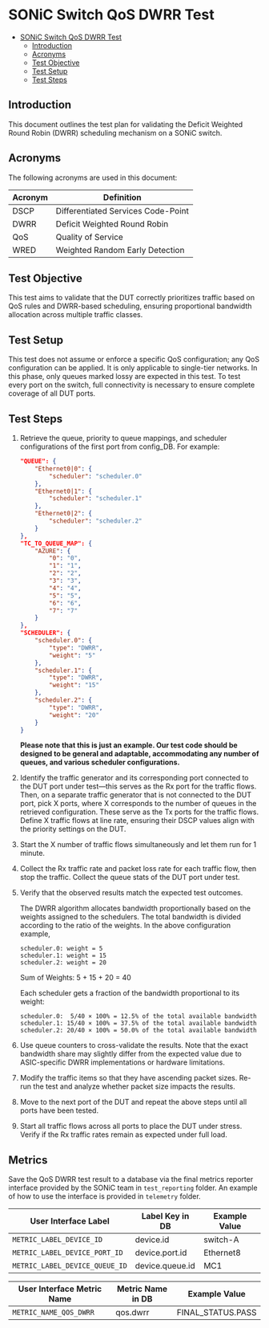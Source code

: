 # SONiC Switch QoS DWRR Test

- [SONiC Switch QoS DWRR Test](#sonic-switch-qos-dwrr-test)
  - [Introduction](#introduction)
  - [Acronyms](#acronyms)
  - [Test Objective](#test-objective)
  - [Test Setup](#test-setup)
  - [Test Steps](#test-steps)

## Introduction

This document outlines the test plan for validating the Deficit Weighted Round Robin (DWRR) scheduling mechanism on a SONiC switch.

## Acronyms

The following acronyms are used in this document:

| Acronym | Definition                           |
|---------|--------------------------------------|
| DSCP    | Differentiated Services Code-Point   |
| DWRR    | Deficit Weighted Round Robin         |
| QoS     | Quality of Service                   |
| WRED    | Weighted Random Early Detection      |

## Test Objective

This test aims to validate that the DUT correctly prioritizes traffic based on QoS rules and DWRR-based scheduling, ensuring proportional bandwidth allocation across multiple traffic classes.

## Test Setup

This test does not assume or enforce a specific QoS configuration; any QoS configuration can be applied. It is only applicable to single-tier networks. In this phase, only queues marked lossy are expected in this test. To test every port on the switch, full connectivity is necessary to ensure complete coverage of all DUT ports.

## Test Steps

1. Retrieve the queue, priority to queue mappings, and scheduler configurations of the first port from config_DB. For example:

    ```json
    "QUEUE": {
        "Ethernet0|0": {
            "scheduler": "scheduler.0"
        },
        "Ethernet0|1": {
            "scheduler": "scheduler.1"
        },
        "Ethernet0|2": {
            "scheduler": "scheduler.2"
        }
    },
    "TC_TO_QUEUE_MAP": {
        "AZURE": {
            "0": "0",
            "1": "1",
            "2": "2",
            "3": "3",
            "4": "4",
            "5": "5",
            "6": "6",
            "7": "7"
        }
    },
    "SCHEDULER": {
        "scheduler.0": {
            "type": "DWRR",
            "weight": "5"
        },
        "scheduler.1": {
            "type": "DWRR",
            "weight": "15"
        },
        "scheduler.2": {
            "type": "DWRR",
            "weight": "20"
        }
    }
    ```

   **Please note that this is just an example. Our test code should be designed to be general and adaptable, accommodating any number of queues, and various scheduler configurations.**

2. Identify the traffic generator and its corresponding port connected to the DUT port under test—this serves as the Rx port for the traffic flows. Then, on a separate traffic generator that is not connected to the DUT port, pick X ports, where X corresponds to the number of queues in the retrieved configuration. These serve as the Tx ports for the traffic flows. Define X traffic flows at line rate, ensuring their DSCP values align with the priority settings on the DUT.
3. Start the X number of traffic flows simultaneously and let them run for 1 minute.
4. Collect the Rx traffic rate and packet loss rate for each traffic flow, then stop the traffic.  Collect the queue stats of the DUT port under test.
5. Verify that the observed results match the expected test outcomes.

   The DWRR algorithm allocates bandwidth proportionally based on the weights assigned to the schedulers. The total bandwidth is divided according to the ratio of the weights. In the above configuration example,

   ```plaintext
   scheduler.0: weight = 5
   scheduler.1: weight = 15
   scheduler.2: weight = 20
   ```

   Sum of Weights: 5 + 15 + 20 = 40

   Each scheduler gets a fraction of the bandwidth proportional to its weight:

   ```plaintext
   scheduler.0:  5/40 × 100% = 12.5% of the total available bandwidth
   scheduler.1: 15/40 × 100% = 37.5% of the total available bandwidth
   scheduler.2: 20/40 × 100% = 50.0% of the total available bandwidth
   ```

6. Use queue counters to cross-validate the results. Note that the exact bandwidth share may slightly differ from the expected value due to ASIC-specific DWRR implementations or hardware limitations.
7. Modify the traffic items so that they have ascending packet sizes. Re-run the test and analyze whether packet size impacts the results.
8. Move to the next port of the DUT and repeat the above steps until all ports have been tested.
9. Start all traffic flows across all ports to place the DUT under stress. Verify if the Rx traffic rates remain as expected under full load.

## Metrics

Save the QoS DWRR test result to a database via the final metrics reporter interface provided by the SONiC team in `test_reporting` folder. An example of how to use the interface is provided in `telemetry` folder.

| User Interface Label                   | Label Key in DB          | Example Value       |
| -------------------------------------- | ------------------------ | ------------------- |
| `METRIC_LABEL_DEVICE_ID`               | device.id                | switch-A            |
| `METRIC_LABEL_DEVICE_PORT_ID`          | device.port.id           | Ethernet8           |
| `METRIC_LABEL_DEVICE_QUEUE_ID`         | device.queue.id          | MC1                 |

| User Interface Metric Name             | Metric Name in DB        | Example Value       |
| -------------------------------------- | ------------------------ | ------------------- |
| `METRIC_NAME_QOS_DWRR`                 | qos.dwrr                 | FINAL_STATUS.PASS   |
